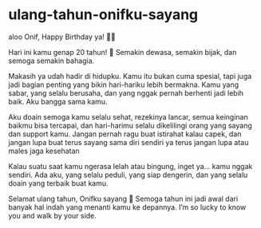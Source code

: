 # ulang-tahun-onifku-sayang
aloo Onif, Happy Birthday ya! 🎂🎉
    
Hari ini kamu genap 20 tahun! 🎈
Semakin dewasa, semakin bijak, dan semoga semakin bahagia.

Makasih ya udah hadir di hidupku. Kamu itu bukan cuma spesial, tapi juga jadi bagian penting yang bikin hari-hariku lebih bermakna. 
Kamu yang sabar, yang selalu berusaha, dan yang nggak pernah berhenti jadi lebih baik. Aku bangga sama kamu.

Aku doain semoga kamu selalu sehat, rezekinya lancar, semua keinginan baikmu bisa tercapai, dan hari-harimu selalu dikelilingi orang yang sayang dan support kamu. 
Jangan pernah ragu buat istirahat kalau capek, dan jangan lupa buat terus sayang sama diri sendiri ya terus jangan lupa atau males jaga kesehatan

Kalau suatu saat kamu ngerasa lelah atau bingung, inget ya... kamu nggak sendiri. Ada aku, yang selalu peduli, yang siap dengerin, dan yang selalu doain yang terbaik buat kamu.

Selamat ulang tahun, Onifku sayang 🤍
Semoga tahun ini jadi awal dari banyak hal indah yang menanti kamu ke depannya.
I’m so lucky to know you and walk by your side.
